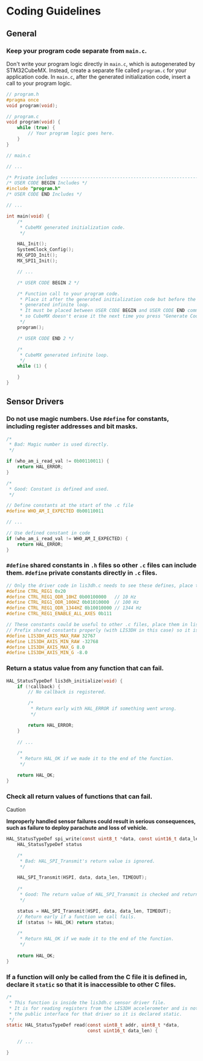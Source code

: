 # Coding Guidelines

## General

### Keep your program code separate from `main.c`.

Don't write your program logic directly in `main.c`, which is autogenerated by STM32CubeMX. Instead, create a separate file called `program.c` for your application code. In `main.c`, after the generated initialization code, insert a call to your program logic.

```h
// program.h
#pragma once
void program(void);
```

```c
// program.c
void program(void) {
    while (true) {
        // Your program logic goes here.
    }
}
```

```c
// main.c 

// ...

/* Private includes ----------------------------------------------------------*/
/* USER CODE BEGIN Includes */
#include "program.h"
/* USER CODE END Includes */

// ...

int main(void) {
    /*
     * CubeMX generated initialization code.
     */

    HAL_Init(); 
    SystemClock_Config(); 
    MX_GPIO_Init(); 
    MX_SPI1_Init(); 

    // ...

    /* USER CODE BEGIN 2 */

    /* Function call to your program code.
     * Place it after the generated initialization code but before the
     * generated infinite loop.
     * It must be placed between USER CODE BEGIN and USER CODE END comments
     * so CubeMX doesn't erase it the next time you press "Generate Code."
     */
    program();

    /* USER CODE END 2 */

    /*
     * CubeMX generated infinite loop.
     */
    while (1) {

    }
}    

```

## Sensor Drivers

### Do not use magic numbers. Use `#define` for constants, including register addresses and bit masks.

```c
/*
 * Bad: Magic number is used directly.  
 */

if (who_am_i_read_val != 0b00110011) {
    return HAL_ERROR;
} 

/*
 * Good: Constant is defined and used.
 */

// Define constants at the start of the .c file
#define WHO_AM_I_EXPECTED 0b00110011

// ...

// Use defined constant in code
if (who_am_i_read_val != WHO_AM_I_EXPECTED) {
    return HAL_ERROR;
}
```

### `#define` shared constants in `.h` files so other `.c` files can include them. `#define` private constants directly in `.c` files.

```c
// Only the driver code in lis3dh.c needs to see these defines, place them in lis3dh.c
#define CTRL_REG1 0x20
#define CTRL_REG1_ODR_10HZ 0b00100000   // 10 Hz
#define CTRL_REG1_ODR_100HZ 0b01010000  // 100 Hz
#define CTRL_REG1_ODR_1344HZ 0b10010000 // 1344 Hz
#define CTRL_REG1_ENABLE_ALL_AXES 0b111

// These constants could be useful to other .c files, place them in lis3dh.h
// Prefix shared constants properly (with LIS3DH in this case) so it is clear which module they came from.
#define LIS3DH_AXIS_MAX_RAW 32767 
#define LIS3DH_AXIS_MIN_RAW -32768
#define LIS3DH_AXIS_MAX_G 8.0 
#define LIS3DH_AXIS_MIN_G -8.0
```

### Return a status value from any function that can fail. 

```c
HAL_StatusTypeDef lis3dh_initialize(void) {
    if (!callback) {
        // No callback is registered.

        /*
         * Return early with HAL_ERROR if something went wrong.
         */

        return HAL_ERROR;
    }
    
    // ...

    /*
     * Return HAL_OK if we made it to the end of the function.
     */

    return HAL_OK;
}
```

### Check all return values of functions that can fail. 

> [!CAUTION]
> **Improperly handled sensor failures could result in serious consequences, such as failure to deploy parachute and loss of vehicle.**

```c
HAL_StatusTypeDef spi_write(const uint8_t *data, const uint16_t data_len) {
    HAL_StatusTypeDef status

    /*
     * Bad: HAL_SPI_Transmit's return value is ignored. 
     */ 

    HAL_SPI_Transmit(HSPI, data, data_len, TIMEOUT);
    
    /*
     * Good: The return value of HAL_SPI_Transmit is checked and returned if not HAL_OK.
     */

    status = HAL_SPI_Transmit(HSPI, data, data_len, TIMEOUT);
    // Return early if a function we call fails.
    if (status != HAL_OK) return status;

    /*
     * Return HAL_OK if we made it to the end of the function.
     */
     
    return HAL_OK;
}
```

### If a function will only be called from the C file it is defined in, declare it `static` so that it is inaccessible to other C files.

```c
/*
 * This function is inside the lis3dh.c sensor driver file.
 * It is for reading registers from the LIS3DH accelerometer and is not part of
 * the public interface for that driver so it is declared static. 
 */
static HAL_StatusTypeDef read(const uint8_t addr, uint8_t *data,
                              const uint16_t data_len) {

    // ...

}
```